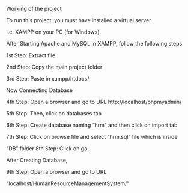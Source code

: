 Working of the project 

To run this project, you must have installed a virtual server 

i.e. XAMPP on your PC (for Windows).

After Starting Apache and MySQL in XAMPP, follow the following steps

1st Step: Extract file

2nd Step: Copy the main project folder

3rd Step: Paste in xampp/htdocs/

Now Connecting Database

4th Step: Open a browser and go to URL http://localhost/phpmyadmin/

5th Step: Then, click on databases tab

6th Step: Create database naming “hrm” and then click on import tab

7th Step: Click on browse file and select “hrm.sql” file which is inside 

“DB” folder
8th Step: Click on go.

After Creating Database,

9th Step: Open a browser and go to URL 

“localhost/HumanResourceManagementSystem/”

